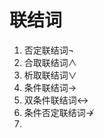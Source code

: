 # 联结词
1. 否定联结词$\lnot$
2. 合取联结词$\land$
3. 析取联结词$\lor$
4. 条件联结词$\to$
5. 双条件联结词$\leftrightarrow$
6. 条件否定联结词$\nrightarrow$
7. 
